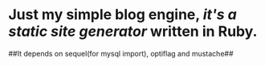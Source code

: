 # Just my simple blog engine, *it's a static site generator* written in Ruby.

##It depends on sequel(for mysql import), optiflag and mustache##